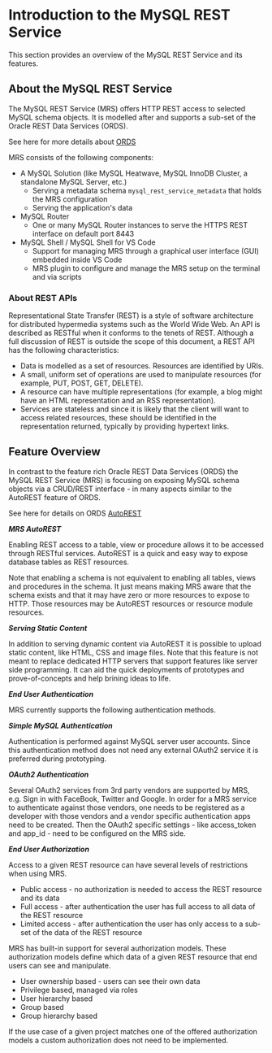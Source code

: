 <!-- Copyright (c) 2022, 2023, Oracle and/or its affiliates.

This program is free software; you can redistribute it and/or modify
it under the terms of the GNU General Public License, version 2.0,
as published by the Free Software Foundation.

This program is also distributed with certain software (including
but not limited to OpenSSL) that is licensed under separate terms, as
designated in a particular file or component or in included license
documentation.  The authors of MySQL hereby grant you an additional
permission to link the program and your derivative works with the
separately licensed software that they have included with MySQL.
This program is distributed in the hope that it will be useful,  but
WITHOUT ANY WARRANTY; without even the implied warranty of
MERCHANTABILITY or FITNESS FOR A PARTICULAR PURPOSE.  See
the GNU General Public License, version 2.0, for more details.

You should have received a copy of the GNU General Public License
along with this program; if not, write to the Free Software Foundation, Inc.,
51 Franklin St, Fifth Floor, Boston, MA 02110-1301 USA -->

# Introduction to the MySQL REST Service

This section provides an overview of the MySQL REST Service and its features.

## About the MySQL REST Service

The MySQL REST Service (MRS) offers HTTP REST access to selected MySQL schema objects. It is modelled after and supports a sub-set of the Oracle REST Data Services (ORDS).

See here for more details about [ORDS](https://docs.oracle.com/en/database/oracle/oracle-rest-data-services/22.2/orddg/introduction-to-Oracle-REST-Data-Services.html#GUID-A16BCCA2-8081-4062-A635-9F7C36FC394F/)

MRS consists of the following components:

- A MySQL Solution (like MySQL Heatwave, MySQL InnoDB Cluster, a standalone MySQL Server, etc.)
  - Serving a metadata schema `mysql_rest_service_metadata` that holds the MRS configuration
  - Serving the application's data
- MySQL Router
  - One or many MySQL Router instances to serve the HTTPS REST interface on default port 8443
- MySQL Shell / MySQL Shell for VS Code
  - Support for managing MRS through a graphical user interface (GUI) embedded inside VS Code
  - MRS plugin to configure and manage the MRS setup on the terminal and via scripts

### About REST APIs

Representational State Transfer (REST) is a style of software architecture for distributed hypermedia systems such as the World Wide Web. An API is described as RESTful when it conforms to the tenets of REST. Although a full discussion of REST is outside the scope of this document, a REST API has the following characteristics:

- Data is modelled as a set of resources. Resources are identified by URIs.
- A small, uniform set of operations are used to manipulate resources (for example, PUT, POST, GET, DELETE).
- A resource can have multiple representations (for example, a blog might have an HTML representation and an RSS representation).
- Services are stateless and since it is likely that the client will want to access related resources, these should be identified in the representation returned, typically by providing hypertext links.

## Feature Overview

In contrast to the feature rich Oracle REST Data Services (ORDS) the MySQL REST Service (MRS) is focusing on exposing MySQL schema objects via a CRUD/REST interface - in many aspects similar to the AutoREST feature of ORDS.

See here for details on ORDS [AutoREST](https://docs.oracle.com/en/database/oracle/oracle-rest-data-services/22.2/orddg/developing-REST-applications.html#GUID-4CE630AA-2F06-41D9-96F6-DA77AB1E6395)

**_MRS AutoREST_**

Enabling REST access to a table, view or procedure allows it to be accessed through RESTful services. AutoREST is a quick and easy way to expose database tables as REST resources.

Note that enabling a schema is not equivalent to enabling all tables, views and procedures in the schema. It just means making MRS aware that the schema exists and that it may have zero or more resources to expose to HTTP. Those resources may be AutoREST resources or resource module resources.

**_Serving Static Content_**

In addition to serving dynamic content via AutoREST it is possible to upload static content, like HTML, CSS and image files. Note that this feature is not meant to replace dedicated HTTP servers that support features like server side programming. It can aid the quick deployments of prototypes and prove-of-concepts and help brining ideas to life.

**_End User Authentication_**

MRS currently supports the following authentication methods.

**_Simple MySQL Authentication_**

Authentication is performed against MySQL server user accounts. Since this authentication method does not need any external OAuth2 service it is preferred during prototyping.

**_OAuth2 Authentication_**

Several OAuth2 services from 3rd party vendors are supported by MRS, e.g. Sign in with FaceBook, Twitter and Google. In order for a MRS service to authenticate against those vendors, one needs to be registered as a developer with those vendors and a vendor specific authentication apps need to be created. Then the OAuth2 specific settings - like access_token and app_id - need to be configured on the MRS side.

**_End User Authorization_**

Access to a given REST resource can have several levels of restrictions when using MRS.

- Public access - no authorization is needed to access the REST resource and its data
- Full access - after authentication the user has full access to all data of the REST resource
- Limited access - after authentication the user has only access to a sub-set of the data of the REST resource

MRS has built-in support for several authorization models. These authorization models define which data of a given REST resource that end users can see and manipulate.

- User ownership based - users can see their own data
- Privilege based, managed via roles
- User hierarchy based
- Group based
- Group hierarchy based

If the use case of a given project matches one of the offered authorization models a custom authorization does not need to be implemented.
